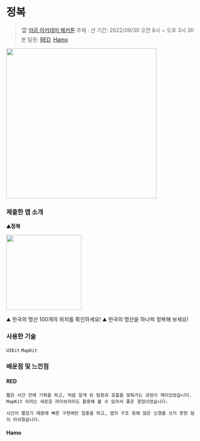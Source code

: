 # 정복

> 🏆 [야곰 아카데미 해커톤](https://www.yagom-academy.kr/blog/40)
> 주제 : 산
> 기간: 2022/09/30 오전 8시 ~ 오후 3시 30분
> 팀원: [RED](https://github.com/cherrishRed), [Hamo](https://github.com/lxodud)

<img src="https://i.imgur.com/2tm6a8n.png" width="400">

### 제출한 앱 소개 

**⛰정복**

<img src="https://i.imgur.com/iBvhYOM.png" width="200">

⛰ 한국의 명산 100개의 위치를 확인하세요!
⛰ 한국의 명산을 하나씩 정복해 보세요!


### 사용한 기술

`UIKit` `MapKit`

### 배운점 및 느낀점 

#### RED
```
짧은 시간 안에 기획을 하고, 처음 알게 된 팀원과 호흡을 맞춰가는 과정이 재미있었습니다.
MapKit 이라는 새로운 라이브러리도 활용해 볼 수 있어서 좋은 경험이었습니다. 

시간이 짧았기 때문에 빠른 구현에만 집중을 하고, 앱의 구조 등에 많은 신경을 쓰지 못한 점이 아쉬웠습니다.

```

#### Hamo
```
```
